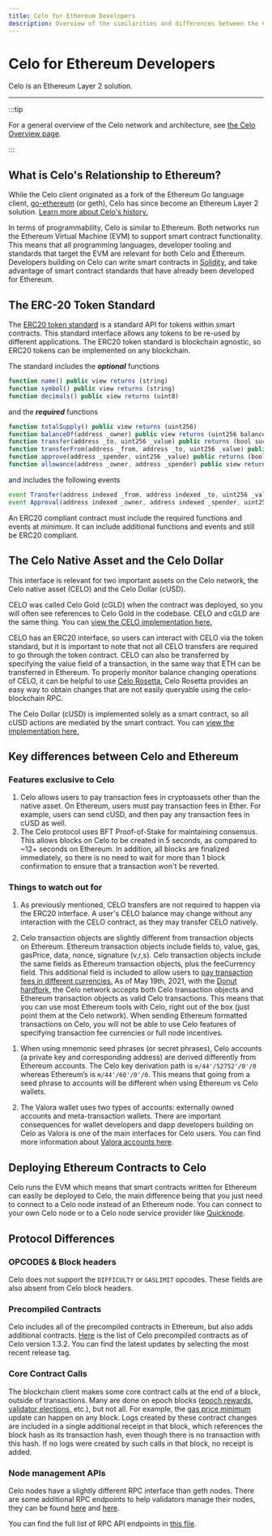 ```yaml
---
title: Celo for Ethereum Developers
description: Overview of the similarities and differences between the Celo and Ethereum blockchains.
---
```


# Celo for Ethereum Developers

Celo is an Ethereum Layer 2 solution.

---

:::tip

For a general overview of the Celo network and architecture, see [the Celo Overview page](/what-is-celo/using-celo/).

:::

## What is Celo's Relationship to Ethereum?

While the Celo client originated as a fork of the Ethereum Go language client, [go-ethereum](https://github.com/ethereum/go-ethereum) (or geth), Celo has since become an Ethereum Layer 2 solution.
[Learn more about Celo's history.](/what-is-celo/history)

In terms of programmability, Celo is similar to Ethereum. Both networks run the Ethereum Virtual Machine (EVM) to support smart contract functionality.
This means that all programming languages, developer tooling and standards that target the EVM are relevant for both Celo and Ethereum.
Developers building on Celo can write smart contracts in [Solidity](https://solidity.readthedocs.io/en/latest/), and
take advantage of smart contract standards that have already been developed for Ethereum.

## The ERC-20 Token Standard

The [ERC20 token standard](https://eips.ethereum.org/EIPS/eip-20) is a standard API for tokens within smart contracts.
This standard interface allows any tokens to be re-used by different applications.
The ERC20 token standard is blockchain agnostic, so ERC20 tokens can be implemented on any blockchain.

The standard includes the **_optional_** functions

```javascript
function name() public view returns (string)
function symbol() public view returns (string)
function decimals() public view returns (uint8)
```

and the **_required_** functions

```javascript
function totalSupply() public view returns (uint256)
function balanceOf(address _owner) public view returns (uint256 balance)
function transfer(address _to, uint256 _value) public returns (bool success)
function transferFrom(address _from, address _to, uint256 _value) public returns (bool success)
function approve(address _spender, uint256 _value) public returns (bool success)
function allowance(address _owner, address _spender) public view returns (uint256 remaining)
```

and includes the following events

```js
event Transfer(address indexed _from, address indexed _to, uint256 _value)
event Approval(address indexed _owner, address indexed _spender, uint256 _value)
```

An ERC20 compliant contract must include the required functions and events at _minimum_.
It can include additional functions and events and still be ERC20 compliant.

## The Celo Native Asset and the Celo Dollar

This interface is relevant for two important assets on the Celo network, the Celo native asset (CELO) and the Celo Dollar (cUSD).

CELO was called Celo Gold (cGLD) when the contract was deployed, so you will often see references to Celo Gold in the codebase.
CELO and cGLD are the same thing. You can [view the CELO implementation here.](https://explorer.celo.org/address/0x8dd4f800851db9dc219fdfaeb82f8d69e2b13582/contracts)

CELO has an ERC20 interface, so users can interact with CELO via the token standard, but it is important to note that not all CELO transfers are required to go through the token contract.
CELO can also be transferred by specifying the value field of a transaction, in the same way that ETH can be transferred in Ethereum.
To properly monitor balance changing operations of CELO, it can be helpful to use [Celo Rosetta.](https://github.com/celo-org/rosetta)
Celo Rosetta provides an easy way to obtain changes that are not easily queryable using the celo-blockchain RPC.

The Celo Dollar (cUSD) is implemented solely as a smart contract, so all cUSD actions are mediated by the smart contract.
You can [view the implementation here.](https://explorer.celo.org/address/0xaa933baf03cfc55b8e4e0d7de479bcc12f189352/contracts)

## Key differences between Celo and Ethereum

### Features exclusive to Celo

1.  Celo allows users to pay transaction fees in cryptoassets other than the native asset. On Ethereum, users must pay transaction fees in Ether. For example, users can send cUSD, and then pay any transaction fees in cUSD as well.
2.  The Celo protocol uses BFT Proof-of-Stake for maintaining consensus. This allows blocks on Celo to be created in 5 seconds, as compared to ~12+ seconds on Ethereum. In addition, all blocks are finalized immediately, so there is no need to wait for more than 1 block confirmation to ensure that a transaction won't be reverted.

### Things to watch out for

1.  As previously mentioned, CELO transfers are not required to happen via the ERC20 interface. A user's CELO balance may change without any interaction with the CELO contract, as they may transfer CELO natively.

2.  Celo transaction objects are slightly different from transaction objects on Ethereum.
    Ethereum transaction objects include fields to, value, gas, gasPrice, data, nonce, signature (v,r,s).
    Celo transaction objects include the same fields as Ethereum transaction objects, plus the feeCurrency field.
    This additional field is included to allow users to [pay transaction fees in different currencies.](/what-is-celo/about-celo-l1/protocol/transaction/erc20-transaction-fees) As of May 19th, 2021, with the [Donut hardfork](https://medium.com/celoorg/dissecting-the-donut-hardfork-23cad6015fa2), the Celo network accepts both Celo transaction objects and Ethereum transaction objects as valid Celo transactions. This means that you can use most Ethereum tools with Celo, right out of the box (just point them at the Celo network). When sending Ethereum formatted transactions on Celo, you will not be able to use Celo features of specifying transaction fee currencies or full node incentives.

1)  When using mnemonic seed phrases (or secret phrases), Celo accounts (a private key and corresponding address) are derived differently from Ethereum accounts. The Celo key derivation path is `m/44'/52752'/0'/0` whereas Ethereum’s is `m/44'/60'/0'/0`. This means that going from a seed phrase to accounts will be different when using Ethereum vs Celo wallets.

2)  The Valora wallet uses two types of accounts: externally owned accounts and meta-transaction wallets. There are important consequences for wallet developers and dapp developers building on Celo as Valora is one of the main interfaces for Celo users. You can find more information about [Valora accounts here](/what-is-celo/about-celo-l1/protocol/identity/smart-contract-accounts).

## Deploying Ethereum Contracts to Celo

Celo runs the EVM which means that smart contracts written for Ethereum can easily be deployed to Celo, the main difference being that you just need to connect to a Celo node instead of an Ethereum node. You can connect to your own Celo node or to a Celo node service provider like [Quicknode](https://www.quicknode.com/chains/celo).

## Protocol Differences

### OPCODES & Block headers

Celo does not support the `DIFFICULTY` or `GASLIMIT` opcodes. These fields are also absent from Celo block headers.

### Precompiled Contracts

Celo includes all of the precompiled contracts in Ethereum, but also adds additional contracts. [Here](https://github.com/celo-org/celo-blockchain/blob/v1.3.2/core/vm/contracts.go#L157) is the list of Celo precompiled contracts as of Celo version 1.3.2. You can find the latest updates by selecting the most recent release tag.

### Core Contract Calls

The blockchain client makes some core contract calls at the end of a block, outside of transactions. Many are done on epoch blocks ([epoch rewards](/what-is-celo/about-celo-l1/protocol/pos/epoch-rewards), [validator elections](/what-is-celo/about-celo-l1/protocol/pos/validator-elections), etc.), but not all. For example, the [gas price minimum](/what-is-celo/about-celo-l1/protocol/transaction/gas-pricing) update can happen on any block.
Logs created by these contract changes are included in a single additional receipt in that block, which references the block hash as its transaction hash, even though there is no transaction with this hash. If no logs were created by such calls in that block, no receipt is added.

### Node management APIs

Celo nodes have a slightly different RPC interface than geth nodes. There are some additional RPC endpoints to help validators manage their nodes, they can be found [here](/what-is-celo/about-celo-l1/validator/proxy#rpc-api) and [here](/what-is-celo/about-celo-l1/validator/node-upgrade#hotswapping-validator-nodes).

You can find the full list of RPC API endpoints in [this file](https://github.com/celo-org/celo-blockchain/blob/master/internal/web3ext/web3ext.go).
